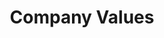 ---
title: Company Values
ExternalLink: https://f.hubspotusercontent30.net/hubfs/732832/Company%20Values%20Infographic.pdf
resources:
- name: "thumbnail"
  src: "company-values.png"
description:
keywords:
tags:
---